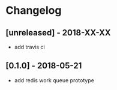 # Changelog

## [unreleased] - 2018-XX-XX
* add travis ci

## [0.1.0] - 2018-05-21
* add redis work queue prototype
